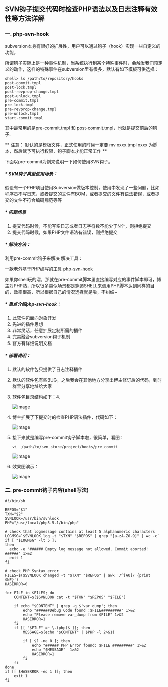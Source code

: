 ## SVN钩子提交代码时检查PHP语法以及日志注释有效性等方法详解

### 一. php-svn-hook

subversion本身有很好的扩展性，用户可以通过钩子（hook）实现一些自定义的功能。

所谓钩子实际上是一种事件机制，当系统执行到某个特殊事件时，会触发我们预定义的动作，这样的特殊事件在subversion里有很多，默认有如下模板可供选择：

```
shell> ls /path/to/repository/hooks
post-commit.tmpl
post-lock.tmpl
post-revprop-change.tmpl
post-unlock.tmpl
pre-commit.tmpl
pre-lock.tmpl
pre-revprop-change.tmpl
pre-unlock.tmpl
start-commit.tmpl
```

其中最常用的是pre-commit.tmpl 和 post-commit.tmpl，也就是提交前后的钩子.

** 注意： 
默认的是模板文件，正式使用的时候一定要 mv xxxx.tmpl  xxxx 为脚本，然后赋予可执行权限，钩子脚本才能正常工作 **


下面以pre-commit为例来说明一下如何使用SVN钩子。

##### * SVN钩子典型使用场景：

假设有一个PHP项目使用Subversion做版本控制，使用中发现了一些问题，比如程序员不写日志，或者提交的文件有BOM，或者提交的文件有语法错误，或者提交的文件不符合编码规范等等


##### * 问题场景

1. 提交代码时候，不能写空日志或者日志字符数不能少于N个，则拒绝提交
2. 提交代码时候，如果PHP文件语法有错误，则拒绝提交


##### * 解决方法：

利用pre-commit钩子来解决
解决工具：

一款老外基于PHP编写的工具 [php-svn-hook](http://jeanmonod.github.io/php-svn-hook/)

如果你shell玩的溜，那就在pre-commit脚本里直接编写对应的事件脚本即可，博主对PHP熟，所以很多类似场景都是穿透SHELL来调用PHP脚本达到同样的目的，效率很高，所以根据自己的情况选择就是啦，不纠结~

##### * 重点介绍php-svn-hook：

1. 此软件包面向对象开发
2. 先进的插件思想
3. 非常灵活，任意扩展定制所需的插件
4. 完美融合subversion钩子机制
5. 官方有详细说明文档

##### * 部署说明：

1.  默认的软件包只提供了日志注释插件
2.  默认的软件包有些BUG，之后我会在其他地方分享出博主修订后的代码，到时群里分享地址给大家
3.  软件包目录结构如下：4.  
	
	![image](http://www.blogdaren.com/content/uploadfile/201509/daa71441689335.jpg)
4.  博主扩展了下提交时的检查PHP语法插件，代码如下：
	
	![image](http://www.blogdaren.com/content/uploadfile/201509/98761441689554.jpg)
5.  接下来就是编写pre-commit钩子脚本啦，很简单，看图：
     ```
     vi  /path/to/svn_store/project/hooks/pre_commit
     ```
	
	![image](http://www.blogdaren.com/content/uploadfile/201509/86fd1441690358.jpg)
6. 效果图演示：

	![image](http://www.blogdaren.com/content/uploadfile/201509/28c01441690542.jpg)


### 二. pre-commit钩子内容(shell写法)

```
#!/bin/sh

REPOS="$1"
TXN="$2"
SVNLOOK=/usr/bin/svnlook
PHP="/usr/local/php5.5.1/bin/php"

# check that logmessage contains at least 5 alphanumeric characters
LOGMSG=`$SVNLOOK log -t "$TXN" "$REPOS" | grep "[a-zA-Z0-9]" | wc -c`
if [ "$LOGMSG" -lt 5 ];
then
  echo -e "###### Empty log message not allowed. Commit aborted! ######" 1>&2
  exit 1
fi

# check PHP Syntax error
FILES=$($SVNLOOK changed -t "$TXN" "$REPOS" | awk '/^[AU]/ {print $NF}')
HASERROR=0

for FILE in $FILES; do
    CONTENT=$($SVNLOOK cat -t "$TXN" "$REPOS" "$FILE")

    if echo "$CONTENT" | grep -q $'var_dump'; then
        echo "######Debug Code found :$FILE#########" 1>&2
        echo "Please remove var_dump from $FILE" 1>&2
        HASERROR=1
    fi
    if [[ "$FILE" =~ \.(php)$ ]]; then
        MESSAGE=$(echo "$CONTENT" | $PHP -l 2>&1)

        if [ $? -ne 0 ]; then
            echo "###### PHP Error found: $FILE #########" 1>&2
            echo "$MESSAGE"  1>&2
            HASERROR=1
        fi
    fi
done
if [[ $HASERROR -eq 1 ]]; then
    exit 1
fi
```